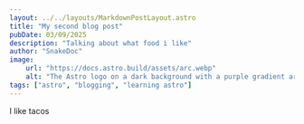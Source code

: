 ```yaml
---
layout: ../../layouts/MarkdownPostLayout.astro
title: "My second blog post"
pubDate: 03/09/2025
description: "Talking about what food i like"
author: "SnakeDoc"
image:
    url: "https://docs.astro.build/assets/arc.webp"
    alt: "The Astro logo on a dark background with a purple gradient arc."
tags: ["astro", "blogging", "learning astro"]
---
```


I like tacos


